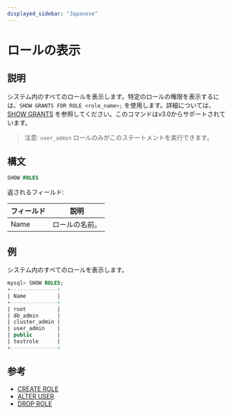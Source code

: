 ```yaml
---
displayed_sidebar: "Japanese"
---
```


# ロールの表示

## 説明

システム内のすべてのロールを表示します。特定のロールの権限を表示するには、`SHOW GRANTS FOR ROLE <role_name>;` を使用します。詳細については、[SHOW GRANTS](SHOW_GRANTS.md) を参照してください。このコマンドはv3.0からサポートされています。

> 注意: `user_admin` ロールのみがこのステートメントを実行できます。

## 構文

```SQL
SHOW ROLES
```

返されるフィールド:

| **フィールド** | **説明**       |
| --------- | --------------------- |
| Name      | ロールの名前。 |

## 例

システム内のすべてのロールを表示します。

```SQL
mysql> SHOW ROLES;
+---------------+
| Name          |
+---------------+
| root          |
| db_admin      |
| cluster_admin |
| user_admin    |
| public        |
| testrole      |
+---------------+
```

## 参考

- [CREATE ROLE](CREATE_ROLE.md)
- [ALTER USER](ALTER_USER.md)
- [DROP ROLE](DROP_ROLE.md)
